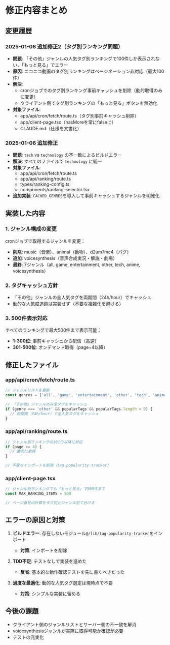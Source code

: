 # 修正内容まとめ

## 変更履歴

### 2025-01-06 追加修正2（タグ別ランキング問題）
- **問題**: 「その他」ジャンルの人気タグ別ランキングで100件しか表示されない、「もっと見る」でエラー
- **原因**: ニコニコ動画のタグ別ランキングはページネーション非対応（最大100件）
- **解決**: 
  - cronジョブでのタグ別ランキング事前キャッシュを削除（動的取得のみに変更）
  - クライアント側でタグ別ランキングの「もっと見る」ボタンを無効化
- **対象ファイル**:
  - app/api/cron/fetch/route.ts（タグ別事前キャッシュ削除）
  - app/client-page.tsx（hasMoreを常にfalseに）
  - CLAUDE.md（仕様を文書化）

### 2025-01-06 追加修正
- **問題**: `tech` vs `technology` の不一致によるビルドエラー
- **解決**: すべてのファイルで `technology` に統一
- **対象ファイル**:
  - app/api/cron/fetch/route.ts
  - app/api/ranking/route.ts
  - types/ranking-config.ts
  - components/ranking-selector.tsx
- **追加実装**: `CACHED_GENRES`を導入して事前キャッシュするジャンルを明確化

## 実装した内容

### 1. ジャンル構成の変更
cronジョブで取得するジャンルを変更：
- **削除**: music（音楽）、animal（動物）、d2um7mc4（バグ）
- **追加**: voicesynthesis（音声合成実況・解説・劇場）  
- **最終**: 7ジャンル（all, game, entertainment, other, tech, anime, voicesynthesis）

### 2. タグキャッシュ方針  
- 「その他」ジャンルの全人気タグを両期間（24h/hour）でキャッシュ
- 動的な人気度追跡は実装せず（不要な複雑化を避ける）

### 3. 500件表示対応
すべてのランキングで最大500件まで表示可能：
- **1-300位**: 事前キャッシュから配信（高速）
- **301-500位**: オンデマンド取得（page=4以降）

## 修正したファイル

### app/api/cron/fetch/route.ts
```typescript
// ジャンルリストを更新
const genres = ['all', 'game', 'entertainment', 'other', 'tech', 'anime', 'voicesynthesis']

// 「その他」ジャンルのみ全タグをキャッシュ
if (genre === 'other' && popularTags && popularTags.length > 0) {
  // 両期間（24h/hour）で全人気タグをキャッシュ
}
```

### app/api/ranking/route.ts  
```typescript
// ジャンル別ランキングの301位以降に対応
if (page >= 4) {
  // 動的に取得
}

// 不要なインポートを削除（tag-popularity-tracker）
```

### app/client-page.tsx
```typescript
// ジャンル別ランキングでも「もっと見る」で500件まで
const MAX_RANKING_ITEMS = 500

// ページ番号の計算をタグ別とジャンル別で分ける
```

## エラーの原因と対策

1. **ビルドエラー**: 存在しないモジュール`@/lib/tag-popularity-tracker`をインポート
   - **対策**: インポートを削除

2. **TDD不足**: テストなしで実装を進めた
   - **反省**: 基本的な動作確認テストを先に書くべきだった

3. **過度な最適化**: 動的な人気タグ選定は現時点で不要
   - **対策**: シンプルな実装に留める

## 今後の課題

- クライアント側のジャンルリストとサーバー側の不一致を解消
- voicesynthesisジャンルが実際に取得可能か確認が必要
- テストの充実化
